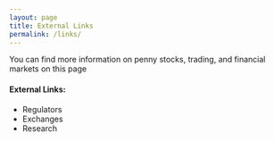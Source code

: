 ```yaml
---
layout: page
title: External Links
permalink: /links/
---
```


You can find more information on penny stocks, trading, and financial markets on this page  

#### External Links:
- Regulators
- Exchanges
- Research

